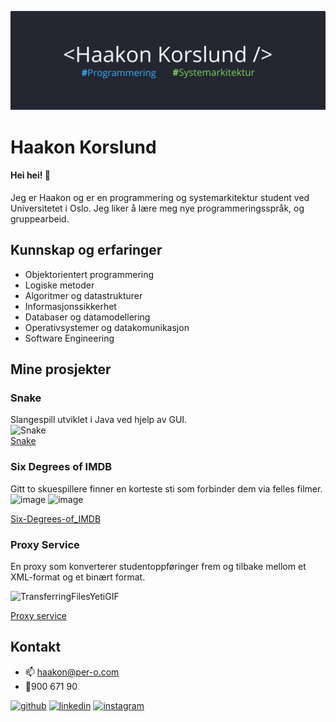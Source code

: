 ![programmering og systemarkitektur](https://github.com/haakonkorslund/haakonkorslund/blob/main/Bannerhk.png)

# Haakon Korslund
#### Hei hei! 👋
Jeg er Haakon og er en programmering og systemarkitektur student ved Universitetet i Oslo.
Jeg liker å lære meg nye programmeringsspråk, og gruppearbeid.

## Kunnskap og erfaringer
* Objektorientert programmering
* Logiske metoder
* Algoritmer og datastrukturer
* Informasjonssikkerhet
* Databaser og datamodellering
* Operativsystemer og datakomunikasjon
* Software Engineering

## Mine prosjekter

### Snake
Slangespill utviklet i Java ved hjelp av GUI. <br />
![Snake](https://github.com/haakonkorslund/haakonkorslund/assets/141656049/ccf0db1c-643e-4536-9730-d0c8ae11aece) <br /> 
[Snake](https://github.com/haakonkorslund/Snake)


### Six Degrees of IMDB
Gitt to skuespillere finner en korteste sti som forbinder dem via felles filmer.
![image](https://github.com/haakonkorslund/haakonkorslund/assets/141656049/73583d1e-2b5f-4839-8482-e01aa4b49974)
![image](https://github.com/haakonkorslund/haakonkorslund/assets/141656049/4b754703-972f-4180-afce-30938ef82b90)

[Six-Degrees-of_IMDB](https://github.com/haakonkorslund/Six-Degrees-of-IMDB)

### Proxy Service
En proxy som konverterer studentoppføringer frem og tilbake mellom et XML-format og et binært format.

![TransferringFilesYetiGIF](https://github.com/haakonkorslund/haakonkorslund/assets/141656049/199a3752-f02d-427f-966a-9bd2bbf0ca19)

[Proxy service](https://github.com/haakonkorslund/Proxy-Service)


## Kontakt
- 📫 haakon@per-o.com
- 📱900 671 90


[<img src='https://cdn.jsdelivr.net/npm/simple-icons@3.0.1/icons/github.svg' alt='github' height='40'>](https://github.com/haakonkorslund)   [<img src='https://cdn.jsdelivr.net/npm/simple-icons@3.0.1/icons/linkedin.svg' alt='linkedin' height='40'>](https://www.linkedin.com/in/Haakon-korslund/)  [<img src='https://cdn.jsdelivr.net/npm/simple-icons@3.0.1/icons/instagram.svg' alt='instagram' height='40'>](https://www.instagram.com/haakonkorslund/)  






<!--
**haakonkorslund/haakonkorslund** is a ✨ _special_ ✨ repository because its `README.md` (this file) appears on your GitHub profile.

Here are some ideas to get you started:

- 🔭 I’m currently working on ...
- 🌱 I’m currently learning ...
- 👯 I’m looking to collaborate on ...
- 🤔 I’m looking for help with ...
- 💬 Ask me about ...
- 📫 How to reach me: ...
- 😄 Pronouns: ...
- ⚡ Fun fact: ...
-->

